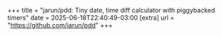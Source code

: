 +++
title = "jarun/pdd: Tiny date, time diff calculator with piggybacked timers"
date = 2025-06-18T22:40:49-03:00
[extra]
url = "https://github.com/jarun/pdd"
+++

